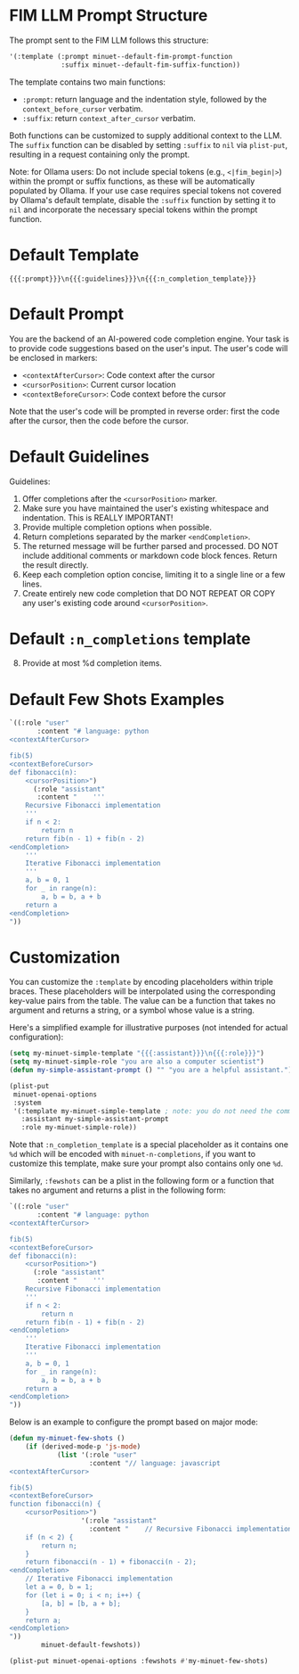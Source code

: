 # FIM LLM Prompt Structure

The prompt sent to the FIM LLM follows this structure:

```lisp
'(:template (:prompt minuet--default-fim-prompt-function
             :suffix minuet--default-fim-suffix-function))
```

The template contains two main functions:

- `:prompt`: return language and the indentation style, followed by the
  `context_before_cursor` verbatim.
- `:suffix`: return `context_after_cursor` verbatim.

Both functions can be customized to supply additional context to the LLM. The
`suffix` function can be disabled by setting `:suffix` to `nil` via `plist-put`,
resulting in a request containing only the prompt.

Note: for Ollama users: Do not include special tokens (e.g., `<|fim_begin|>`)
within the prompt or suffix functions, as these will be automatically populated
by Ollama. If your use case requires special tokens not covered by Ollama's
default template, disable the `:suffix` function by setting it to `nil` and
incorporate the necessary special tokens within the prompt function.

# Default Template

`{{{:prompt}}}\n{{{:guidelines}}}\n{{{:n_completion_template}}}`

# Default Prompt

You are the backend of an AI-powered code completion engine. Your task is to
provide code suggestions based on the user's input. The user's code will be
enclosed in markers:

- `<contextAfterCursor>`: Code context after the cursor
- `<cursorPosition>`: Current cursor location
- `<contextBeforeCursor>`: Code context before the cursor

Note that the user's code will be prompted in reverse order: first the code
after the cursor, then the code before the cursor.

# Default Guidelines

Guidelines:

1. Offer completions after the `<cursorPosition>` marker.
2. Make sure you have maintained the user's existing whitespace and indentation.
   This is REALLY IMPORTANT!
3. Provide multiple completion options when possible.
4. Return completions separated by the marker `<endCompletion>`.
5. The returned message will be further parsed and processed. DO NOT include
   additional comments or markdown code block fences. Return the result
   directly.
6. Keep each completion option concise, limiting it to a single line or a few
   lines.
7. Create entirely new code completion that DO NOT REPEAT OR COPY any user's
   existing code around `<cursorPosition>`.

# Default `:n_completions` template

8. Provide at most %d completion items.

# Default Few Shots Examples

```lisp
`((:role "user"
       :content "# language: python
<contextAfterCursor>

fib(5)
<contextBeforeCursor>
def fibonacci(n):
    <cursorPosition>")
      (:role "assistant"
       :content "    '''
    Recursive Fibonacci implementation
    '''
    if n < 2:
        return n
    return fib(n - 1) + fib(n - 2)
<endCompletion>
    '''
    Iterative Fibonacci implementation
    '''
    a, b = 0, 1
    for _ in range(n):
        a, b = b, a + b
    return a
<endCompletion>
"))
```

# Customization

You can customize the `:template` by encoding placeholders within triple braces.
These placeholders will be interpolated using the corresponding key-value pairs
from the table. The value can be a function that takes no argument and returns a
string, or a symbol whose value is a string.

Here's a simplified example for illustrative purposes (not intended for actual
configuration):

```lisp
(setq my-minuet-simple-template "{{{:assistant}}}\n{{{:role}}}")
(setq my-minuet-simple-role "you are also a computer scientist")
(defun my-simple-assistant-prompt () "" "you are a helpful assistant.")

(plist-put
 minuet-openai-options
 :system
 '(:template my-minuet-simple-template ; note: you do not need the comma , for interpolation
   :assistant my-simple-assistant-prompt
   :role my-minuet-simple-role))
```

Note that `:n_completion_template` is a special placeholder as it contains one
`%d` which will be encoded with `minuet-n-completions`, if you want to customize
this template, make sure your prompt also contains only one `%d`.

Similarly, `:fewshots` can be a plist in the following form or a function that
takes no argument and returns a plist in the following form:

```lisp
`((:role "user"
       :content "# language: python
<contextAfterCursor>

fib(5)
<contextBeforeCursor>
def fibonacci(n):
    <cursorPosition>")
      (:role "assistant"
       :content "    '''
    Recursive Fibonacci implementation
    '''
    if n < 2:
        return n
    return fib(n - 1) + fib(n - 2)
<endCompletion>
    '''
    Iterative Fibonacci implementation
    '''
    a, b = 0, 1
    for _ in range(n):
        a, b = b, a + b
    return a
<endCompletion>
"))
```

Below is an example to configure the prompt based on major mode:

```lisp
(defun my-minuet-few-shots ()
    (if (derived-mode-p 'js-mode)
            (list '(:role "user"
                    :content "// language: javascript
<contextAfterCursor>

fib(5)
<contextBeforeCursor>
function fibonacci(n) {
    <cursorPosition>")
                  '(:role "assistant"
                    :content "    // Recursive Fibonacci implementation
    if (n < 2) {
        return n;
    }
    return fibonacci(n - 1) + fibonacci(n - 2);
<endCompletion>
    // Iterative Fibonacci implementation
    let a = 0, b = 1;
    for (let i = 0; i < n; i++) {
        [a, b] = [b, a + b];
    }
    return a;
<endCompletion>
"))
        minuet-default-fewshots))

(plist-put minuet-openai-options :fewshots #'my-minuet-few-shots)
```

